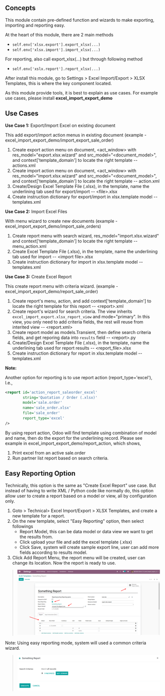 ## Concepts

This module contain pre-defined function and wizards to make exporting,
importing and reporting easy.

At the heart of this module, there are 2 main methods

- `self.env['xlsx.export'].export_xlsx(...)`
- `self.env['xlsx.import'].import_xlsx(...)`

For reporting, also call export_xlsx(...) but through following method

- `self.env['xslx.report'].report_xlsx(...)`

After install this module, go to Settings \> Excel Import/Export \> XLSX
Templates, this is where the key component located.

As this module provide tools, it is best to explain as use cases. For
example use cases, please install **excel_import_export_demo**

## Use Cases

**Use Case 1:** Export/Import Excel on existing document

This add export/import action menus in existing document (example -
excel_import_export_demo/import_export_sale_order)

1.  Create export action menu on document, \<act_window\> with
    res_model="export.xlsx.wizard" and src_model="\<document_model\>",
    and context\['template_domain'\] to locate the right template --
    actions.xml
2.  Create import action menu on document, \<act_window\> with
    res_model="import.xlsx.wizard" and src_model="\<document_model\>",
    and context\['template_domain'\] to locate the right template --
    action.xml
3.  Create/Design Excel Template File (.xlsx), in the template, name the
    underlining tab used for export/import -- \<file\>.xlsx
4.  Create instruction dictionary for export/import in xlsx.template
    model -- templates.xml

**Use Case 2:** Import Excel Files

With menu wizard to create new documents (example -
excel_import_export_demo/import_sale_orders)

1.  Create report menu with search wizard,
    res_model="import.xlsx.wizard" and context\['template_domain'\] to
    locate the right template -- menu_action.xml
2.  Create Excel Template File (.xlsx), in the template, name the
    underlining tab used for import -- \<import file\>.xlsx
3.  Create instruction dictionary for import in xlsx.template model --
    templates.xml

**Use Case 3:** Create Excel Report

This create report menu with criteria wizard. (example -
excel_import_export_demo/report_sale_order)

1.  Create report's menu, action, and add context\['template_domain'\]
    to locate the right template for this report -- \<report\>.xml
2.  Create report's wizard for search criteria. The view inherits
    `excel_import_export.xlsx_report_view` and mode="primary". In this
    view, you only need to add criteria fields, the rest will reuse from
    interited view -- \<report.xml\>
3.  Create report model as models.Transient, then define search criteria
    fields, and get reporing data into `results` field -- \<report\>.py
4.  Create/Design Excel Template File (.xlsx), in the template, name the
    underlining tab used for report results -- \<report_file\>.xlsx
5.  Create instruction dictionary for report in xlsx.template model --
    templates.xml

**Note:**

Another option for reporting is to use report action
(report_type='excel'), I.e.,

``` xml
<report id='action_report_saleorder_excel'
        string='Quotation / Order (.xlsx)'
        model='sale.order'
        name='sale_order.xlsx'
        file='sale_order'
        report_type='excel'
/>
```

By using report action, Odoo will find template using combination of
model and name, then do the export for the underlining record. Please
see example in excel_import_export_demo/report_action, which shows,

1.  Print excel from an active sale.order
2.  Run partner list report based on search criteria.

## Easy Reporting Option

Technically, this option is the same as "Create Excel Report" use case.
But instead of having to write XML / Python code like normally do, this
option allow user to create a report based on a model or view, all by
configuration only.

1.  Goto \> Technical\> Excel Import/Export \> XLSX Templates, and
    create a new template for a report.
2.  On the new template, select "Easy Reporting" option, then select
    followings
    - Report Model, this can be data model or data view we want to get
      the results from.
    - Click upload your file and add the excel template (.xlsx)
    - Click Save, system will create sample export line, user can add
      more fields according to results model.
3.  Click Add Report Menu, the report menu will be created, user can
    change its location. Now the report is ready to use.

> ![](../static/description/xlsx_template.png)

Note: Using easy reporting mode, system will used a common criteria
wizard.

> ![](../static/description/common_wizard.png)
